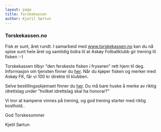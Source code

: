 ```yaml
---
layout: page
title: Torskekassen
author: Kjetil Sørtun
---
```


### Torskekassen.no

Fisk er sunt, året rundt. I samarbeid med www.torskekassen.no kan du nå spise sunt hele året og samtidig bidra til at Askøy Fotballklubb gir trening til fisken :-)

Torskekassen tilbyr "den ferskeste fisken i fryseren" rett hjem til deg. Informasjon om tjensten finner du [her](http://www.torskekassen.no). Når du kjøper fisken og merker med Askøy FK, får vi 100 kr direkte til klubben.

Selve bestillingsskjemaet finner du [her](http://www.torskekassen.no/#!bestilling/c161b). Du må bare huske å merke av riktig idrettslag under "hvilket idrettslag skal ha honorar?"

Vi tror at kampene vinnes på trening, og god trening starter med riktig kosthold..

God Torskesommer 

Kjetil Sørtun
